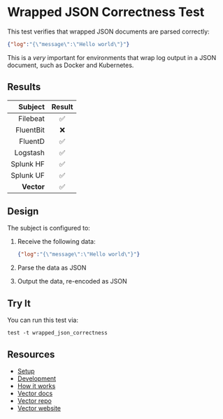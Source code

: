 # Wrapped JSON Correctness Test

This test verifies that wrapped JSON documents are parsed correctly:

```json
{"log":"{\"message\":\"Hello world\"}"}
```

This is a _very_ important for environments that wrap log output in a JSON document, such
as Docker and Kubernetes.

## Results

|     Subject | Result  |
|------------:|:-------:|
|    Filebeat |    ✅    |
|   FluentBit |    ❌    |
|     FluentD |    ✅    |
|    Logstash |    ✅    |
|   Splunk HF |    ✅    |
|   Splunk UF |    ✅    |
|  **Vector** |    ✅    |

## Design

The subject is configured to:

1. Receive the following data:

   ```json
   {"log":"{\"message\":\"Hello world\"}"}
   ```

2. Parse the data as JSON
3. Output the data, re-encoded as JSON

## Try It

You can run this test via:

```
test -t wrapped_json_correctness
```

## Resources

* [Setup][setup]
* [Development][development]
* [How it works][how_it_works]
* [Vector docs][docs]
* [Vector repo][repo]
* [Vector website][website]


[development]: /README.md#development
[docs]: https://docs.vectorproject.io
[how_it_works]: /README.md#how-it-works
[repo]: https://github.com/timberio/vector
[setup]: /README.md#setup
[website]: https://vectorproject.io